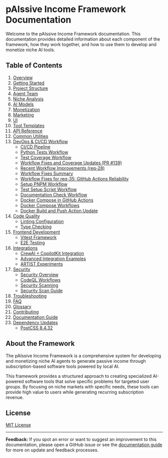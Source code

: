 # pAIssive Income Framework Documentation

Welcome to the pAIssive Income Framework documentation. This documentation provides detailed information about each component of the framework, how they work together, and how to use them to develop and monetize niche AI tools.

## Table of Contents

1. [Overview](overview.md)
2. [Getting Started](getting-started.md)
3. [Project Structure](project-structure.md)
4. [Agent Team](agent-team.md)
5. [Niche Analysis](niche-analysis.md)
6. [AI Models](ai-models.md)
7. [Monetization](monetization.md)
8. [Marketing](marketing.md)
9. [UI](ui.md)
10. [Tool Templates](tool-templates.md)
11. [API Reference](api-reference.md)
12. [Common Utilities](common-utils-tooling.md)
13. [DevOps & CI/CD Workflow](devops-workflow.md)
    - [CI/CD Pipeline](ci_cd_pipeline.md)
    - [Python Tests Workflow](github_actions_test_workflow.md)
    - [Test Coverage Workflow](test-coverage-workflow.md)
    - [Workflow Fixes and Coverage Updates (PR #139)](workflow-fixes-pr139.md)
    - [Recent Workflow Improvements (req-28)](03_devops_and_cicd/workflow_improvements_req28.md)
    - [Workflow Fixes Summary](03_devops_and_cicd/workflow_fixes_summary.md)
    - [Workflow Fixes for req-35: GitHub Actions Reliability](03_devops_and_cicd/workflow_fixes_req35.md)
    - [Setup PNPM Workflow](ci_cd/setup-pnpm.md)
    - [Test Setup Script Workflow](ci_cd/test-setup-script.md)
    - [Documentation Check Workflow](documentation-check-workflow.md)
    - [Docker Compose in GitHub Actions](github-actions-docker-compose.md)
    - [Docker Compose Workflows](docker-compose-workflows.md)
    - [Docker Build and Push Action Update](docker-build-push-action-update.md)
14. [Code Quality](linting_configuration.md)
    - [Linting Configuration](linting_configuration.md)
    - [Type Checking](type-checking.md)
15. [Frontend Development](frontend/)
    - [Vitest Framework](frontend/vitest-framework.md)
    - [E2E Testing](frontend/e2e-testing.md)
16. [Integrations](integrations/)
    - [CrewAI + CopilotKit Integration](CrewAI_CopilotKit_Integration.md)
    - [Advanced Integration Examples](examples/CrewAI_CopilotKit_Advanced_Examples.md)
    - [ARTIST Experiments](artist-experiments.md)
17. [Security](security/)
    - [Security Overview](security.md)
    - [CodeQL Workflows](security/codeql_workflows.md)
    - [Security Scanning](security_scanning.md)
    - [Security Scan Guide](security_scan_guide.md)
18. [Troubleshooting](troubleshooting.md)
19. [FAQ](faq.md)
20. [Glossary](glossary.md)
21. [Contributing](contributing.md)
22. [Documentation Guide](documentation-guide.md)
23. [Dependency Updates](dependency-updates/README.md)
    - [PostCSS 8.4.32](dependency-updates/postcss-8.4.32.md)

## About the Framework

The pAIssive Income Framework is a comprehensive system for developing and monetizing niche AI agents to generate passive income through subscription-based software tools powered by local AI.

This framework provides a structured approach to creating specialized AI-powered software tools that solve specific problems for targeted user groups. By focusing on niche markets with specific needs, these tools can provide high value to users while generating recurring subscription revenue.

## License

[MIT License](../LICENSE)

---

**Feedback:**
If you spot an error or want to suggest an improvement to this documentation, please open a GitHub issue or see the [documentation guide](documentation-guide.md) for more on update and feedback processes.